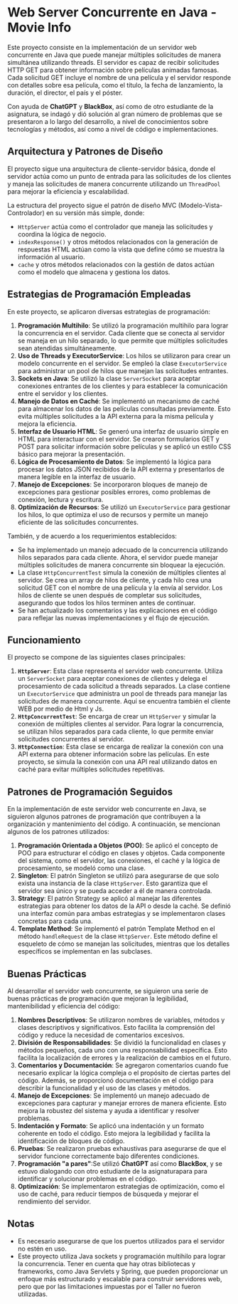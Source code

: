 # Web Server Concurrente en Java - Movie Info

Este proyecto consiste en la implementación de un servidor web concurrente en Java que puede manejar múltiples solicitudes de manera simultánea utilizando threads. El servidor es capaz de recibir solicitudes HTTP GET para obtener información sobre películas animadas famosas. Cada solicitud GET incluye el nombre de una película y el servidor responde con detalles sobre esa película, como el título, la fecha de lanzamiento, la duración, el director, el país y el póster.

Con ayuda de **ChatGPT** y **BlackBox**, así como de otro estudiante de la asignatura, se indagó y dió solución al gran número de problemas que se presentaron a lo largo del desarrollo, a nivel de conocimientos sobre tecnologías y métodos, así como a nivel de código e implementaciones. 

## Arquitectura y Patrones de Diseño

El proyecto sigue una arquitectura de cliente-servidor básica, donde el servidor actúa como un punto de entrada para las solicitudes de los clientes y maneja las solicitudes de manera concurrente utilizando un `ThreadPool` para mejorar la eficiencia y escalabilidad.

La estructura del proyecto sigue el patrón de diseño MVC (Modelo-Vista-Controlador) en su versión más simple, donde:
- `HttpServer` actúa como el controlador que maneja las solicitudes y coordina la lógica de negocio.
- `indexResponse()` y otros métodos relacionados con la generación de respuestas HTML actúan como la vista que define cómo se muestra la información al usuario.
- `cache` y otros métodos relacionados con la gestión de datos actúan como el modelo que almacena y gestiona los datos.

## Estrategias de Programación Empleadas

En este proyecto, se aplicaron diversas estrategias de programación:

1. **Programación Multihilo**: Se utilizó la programación multihilo para lograr la concurrencia en el servidor. Cada cliente que se conecta al servidor se maneja en un hilo separado, lo que permite que múltiples solicitudes sean atendidas simultáneamente.
2. **Uso de Threads y ExecutorService**: Los hilos se utilizaron para crear un modelo concurrente en el servidor. Se empleó la clase `ExecutorService` para administrar un pool de hilos que manejan las solicitudes entrantes.
3. **Sockets en Java**: Se utilizó la clase `ServerSocket` para aceptar conexiones entrantes de los clientes y para establecer la comunicación entre el servidor y los clientes.
4. **Manejo de Datos en Caché**: Se implementó un mecanismo de caché para almacenar los datos de las películas consultadas previamente. Esto evita múltiples solicitudes a la API externa para la misma película y mejora la eficiencia.
5. **Interfaz de Usuario HTML**: Se generó una interfaz de usuario simple en HTML para interactuar con el servidor. Se crearon formularios GET y POST para solicitar información sobre películas y se aplicó un estilo CSS básico para mejorar la presentación.
6. **Lógica de Procesamiento de Datos**: Se implementó la lógica para procesar los datos JSON recibidos de la API externa y presentarlos de manera legible en la interfaz de usuario.
7. **Manejo de Excepciones**: Se incorporaron bloques de manejo de excepciones para gestionar posibles errores, como problemas de conexión, lectura y escritura.
8. **Optimización de Recursos**: Se utilizó un `ExecutorService` para gestionar los hilos, lo que optimiza el uso de recursos y permite un manejo eficiente de las solicitudes concurrentes.


También, y de acuerdo a los requerimientos establecidos:
- Se ha implementado un manejo adecuado de la concurrencia utilizando hilos separados para cada cliente. Ahora, el servidor puede manejar múltiples solicitudes de manera concurrente sin bloquear la ejecución.
- La clase `HttpConcurrentTest` simula la conexión de múltiples clientes al servidor. Se crea un array de hilos de cliente, y cada hilo crea una solicitud GET con el nombre de una película y la envía al servidor. Los hilos de cliente se unen después de completar sus solicitudes, asegurando que todos los hilos terminen antes de continuar.
- Se han actualizado los comentarios y las explicaciones en el código para reflejar las nuevas implementaciones y el flujo de ejecución.


## Funcionamiento

El proyecto se compone de las siguientes clases principales:

1. **`HttpServer`**: Esta clase representa el servidor web concurrente. Utiliza un `ServerSocket` para aceptar conexiones de clientes y delega el procesamiento de cada solicitud a threads separados. La clase contiene un `ExecutorService` que administra un pool de threads para manejar las solicitudes de manera concurrente. Aquí se encuentra también el cliente WEB por medio de Html y Js.
2. **`HttpConcurrentTest`**: Se encarga de crear un `HttpServer` y simular la conexión de múltiples clientes al servidor. Para lograr la concurrencia, se utilizan hilos separados para cada cliente, lo que permite enviar solicitudes concurrentes al servidor.
3. **`HttpConnection`**: Esta clase se encarga de realizar la conexión con una API externa para obtener información sobre las películas. En este proyecto, se simula la conexión con una API real utilizando datos en caché para evitar múltiples solicitudes repetitivas.

## Patrones de Programación Seguidos

En la implementación de este servidor web concurrente en Java, se siguieron algunos patrones de programación que contribuyen a la organización y mantenimiento del código. A continuación, se mencionan algunos de los patrones utilizados:

1. **Programación Orientada a Objetos (POO)**: Se aplicó el concepto de POO para estructurar el código en clases y objetos. Cada componente del sistema, como el servidor, las conexiones, el caché y la lógica de procesamiento, se modeló como una clase.
2. **Singleton**: El patrón Singleton se utilizó para asegurarse de que solo exista una instancia de la clase `HttpServer`. Esto garantiza que el servidor sea único y se pueda acceder a él de manera controlada.
3. **Strategy**: El patrón Strategy se aplicó al manejar las diferentes estrategias para obtener los datos de la API o desde la caché. Se definió una interfaz común para ambas estrategias y se implementaron clases concretas para cada una.
4. **Template Method**: Se implementó el patrón Template Method en el método `handleRequest` de la clase `HttpServer`. Este método define el esqueleto de cómo se manejan las solicitudes, mientras que los detalles específicos se implementan en las subclases.

## Buenas Prácticas

Al desarrollar el servidor web concurrente, se siguieron una serie de buenas prácticas de programación que mejoran la legibilidad, mantenibilidad y eficiencia del código:

1. **Nombres Descriptivos**: Se utilizaron nombres de variables, métodos y clases descriptivos y significativos. Esto facilita la comprensión del código y reduce la necesidad de comentarios excesivos.
2. **División de Responsabilidades**: Se dividió la funcionalidad en clases y métodos pequeños, cada uno con una responsabilidad específica. Esto facilita la localización de errores y la realización de cambios en el futuro.
3. **Comentarios y Documentación**: Se agregaron comentarios cuando fue necesario explicar la lógica compleja o el propósito de ciertas partes del código. Además, se proporcionó documentación en el código para describir la funcionalidad y el uso de las clases y métodos.
4. **Manejo de Excepciones**: Se implementó un manejo adecuado de excepciones para capturar y manejar errores de manera eficiente. Esto mejora la robustez del sistema y ayuda a identificar y resolver problemas.
5. **Indentación y Formato**: Se aplicó una indentación y un formato coherente en todo el código. Esto mejora la legibilidad y facilita la identificación de bloques de código.
6. **Pruebas**: Se realizaron pruebas exhaustivas para asegurarse de que el servidor funcione correctamente bajo diferentes condiciones. 
7. **Programación "a pares"**:Se utilizó **ChatGPT** así como **BlackBox**, y se estuvo dialogando con otro estudiante de la asignaturapara para identificar y solucionar problemas en el código.
8. **Optimización**: Se implementaron estrategias de optimización, como el uso de caché, para reducir tiempos de búsqueda y mejorar el rendimiento del servidor.


## Notas
- Es necesario asegurarse de que los puertos utilizados para el servidor no estén en uso.
- Este proyecto utiliza Java sockets y programación multihilo para lograr la concurrencia. Tener en cuenta que hay otras bibliotecas y frameworks, como Java Servlets y Spring, que pueden proporcionar un enfoque más estructurado y escalable para construir servidores web, pero que por las limitaciones impuestas por el Taller no fueron utilizadas.






